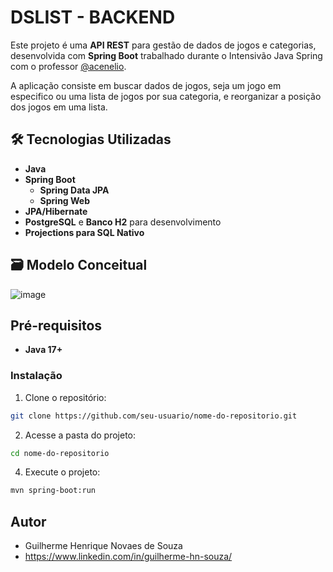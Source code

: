 # DSLIST - BACKEND

Este projeto é uma **API REST** para gestão de dados de jogos e categorias, desenvolvida com **Spring Boot** trabalhado durante o Intensivão Java Spring com o professor [@acenelio]([https://github.com/seu-usuario](https://github.com/acenelio)).

A aplicação consiste em buscar dados de jogos, seja um jogo em especifico ou uma lista de jogos por sua categoria, e reorganizar a posição dos jogos em uma lista.

## 🛠️ Tecnologias Utilizadas

- **Java**
- **Spring Boot**
  - **Spring Data JPA**
  - **Spring Web**
- **JPA/Hibernate**
- **PostgreSQL** e **Banco H2** para desenvolvimento
- **Projections para SQL Nativo**

## 🗃️ Modelo Conceitual
![image](https://github.com/user-attachments/assets/c2dc471d-6b99-43d4-a86c-da332182b935)

## Pré-requisitos

- **Java 17+**

### Instalação

1. Clone o repositório:

```bash
git clone https://github.com/seu-usuario/nome-do-repositorio.git
```

2. Acesse a pasta do projeto:

```bash
cd nome-do-repositorio
```

4. Execute o projeto:

```bash
mvn spring-boot:run
```

## Autor
- Guilherme Henrique Novaes de Souza
- https://www.linkedin.com/in/guilherme-hn-souza/
